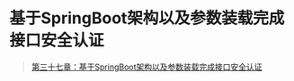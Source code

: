 # 基于SpringBoot架构以及参数装载完成接口安全认证
> [第三十七章：基于SpringBoot架构以及参数装载完成接口安全认证](http://www.jianshu.com/p/e22691d2ad90)